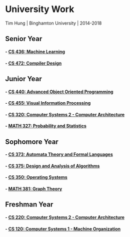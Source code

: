 # University Work

Tim Hung | Binghamton University | 2014-2018

## Senior Year

#### - [CS 436: Machine Learning](./cs436/)

#### - [CS 472: Compiler Design](./cs472/)


## Junior Year

#### - [CS 440: Advanced Object Oriented Programming](./cs440/)

#### - [CS 455: Visual Information Processing](./cs455/)

#### - [CS 320: Computer Systems 2 - Computer Architecture](.//)

#### - [MATH 327: Probability and Statistics](./math327/)


## Sophomore Year

#### - [CS 373: Automata Theory and Formal Languages](./cs373/)

#### - [CS 375: Design and Analysis of Algorithms](./cs375/)

#### - [CS 350: Operating Systems](./cs350/)

#### - [MATH 381: Graph Theory](./math381/)


## Freshman Year

#### - [CS 220: Computer Systems 2 - Computer Architecture](./cs220/)

#### - [CS 120: Computer Systems 1 - Machine Organization](./cs120/)
